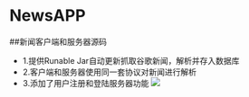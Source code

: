 # NewsAPP
##新闻客户端和服务器源码
- 1.提供Runable Jar自动更新抓取谷歌新闻，解析并存入数据库
- 2.客户端和服务器使用同一套协议对新闻进行解析
- 3.添加了用户注册和登陆服务器功能
![](https://github.com/lixiang0/NewsAPP/blob/master/device-2016-12-20-103804.png)
